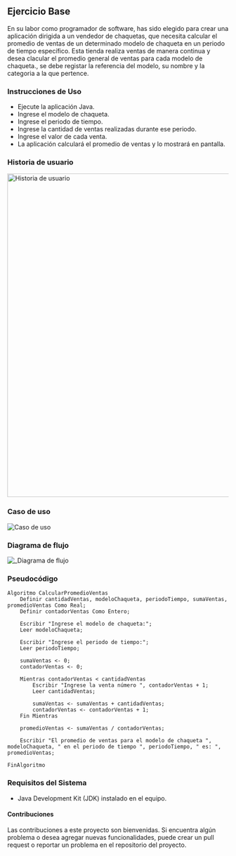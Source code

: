 ## Ejercicio Base
En su labor como programador de software, has sido elegido para crear una aplicación dirigida a un vendedor de chaquetas, que necesita calcular el promedio de ventas de un determinado modelo de chaqueta en un periodo de tiempo específico. Esta tienda realiza ventas de manera continua y desea clacular el promedio general de ventas para cada modelo de chaqueta., se debe registar la referencia del modelo, su nombre y la categoria a la que pertence. 


### Instrucciones de Uso
* Ejecute la aplicación Java.
* Ingrese el modelo de chaqueta.
* Ingrese el periodo de tiempo.
* Ingrese la cantidad de ventas realizadas durante ese periodo.
* Ingrese el valor de cada venta.
* La aplicación calculará el promedio de ventas y lo mostrará en pantalla.


### Historia de usuario

<img width="737" alt="Historia de usuario" src="https://github.com/Maac86/POO/assets/137130030/f2752dc0-ef40-412b-b445-8ad2e81ea419">


### Caso de uso

![Caso de uso](https://github.com/Maac86/POO/assets/137130030/2c202a28-541b-495c-b43f-5342bc8c554f)


### Diagrama de flujo

![_Diagrama de flujo](https://github.com/Maac86/POO/assets/137130030/6fea85ac-bba4-4f6e-b28c-d416db739fd9)



### Pseudocódigo
~~~
Algoritmo CalcularPromedioVentas
	Definir cantidadVentas, modeloChaqueta, periodoTiempo, sumaVentas, promedioVentas Como Real;
	Definir contadorVentas Como Entero;
	
	Escribir "Ingrese el modelo de chaqueta:";
	Leer modeloChaqueta;
	
	Escribir "Ingrese el periodo de tiempo:";
	Leer periodoTiempo;
	
	sumaVentas <- 0;
	contadorVentas <- 0;
	
	Mientras contadorVentas < cantidadVentas
		Escribir "Ingrese la venta número ", contadorVentas + 1;
		Leer cantidadVentas;
		
		sumaVentas <- sumaVentas + cantidadVentas;
		contadorVentas <- contadorVentas + 1;
	Fin Mientras
	
	promedioVentas <- sumaVentas / contadorVentas;
	
	Escribir "El promedio de ventas para el modelo de chaqueta ", modeloChaqueta, " en el periodo de tiempo ", periodoTiempo, " es: ", promedioVentas;
	
FinAlgoritmo
~~~

### Requisitos del Sistema
* Java Development Kit (JDK) instalado en el equipo.

#### Contribuciones
Las contribuciones a este proyecto son bienvenidas. Si encuentra algún problema o desea agregar nuevas funcionalidades, puede crear un pull request o reportar un problema en el repositorio del proyecto.

